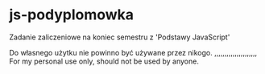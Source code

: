 # js-podyplomowka

Zadanie zaliczeniowe na koniec semestru z 'Podstawy JavaScript'

Do własnego użytku nie powinno być używane przez nikogo.
,,,,,,,,,,,,,,,,,,,,,
For my personal use only, should not be used by anyone.
